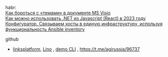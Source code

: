 habr:  
[Как бороться с «темами» в документе MS Visio](https://habr.com/ru/articles/697172/)  
[Как можно использовать .NET из Javascript (React) в 2023 году](https://habr.com/ru/articles/770058/)  
[Конфигуратор. Связываем хосты в единую инфраструктуру, используя функциональность Ansible inventory](https://habr.com/ru/companies/pt/articles/884526/)

github
- [linksplatform](https://github.com/linksplatform/.github/blob/main/profile/README.ru.md), [Lino](https://github.com/linksplatform/Protocols.Lino) , [demo CLI](https://github.com/link-foundation/link-cli) , https://t.me/agirussia/96737
  
